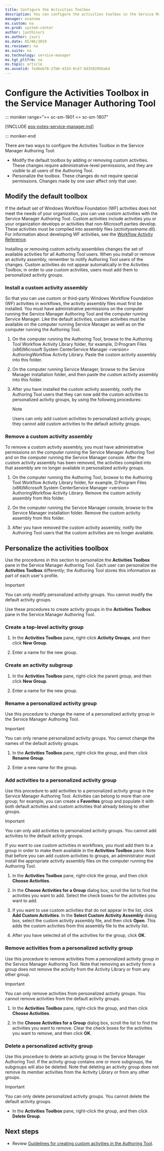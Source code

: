 ```yaml
---
title: Configure the Activities Toolbox
description: You can configure the activities toolbox in the Service Manager Authoring Tool to add or remove custom activities and to personalize it.
manager: evansma
ms.custom: na
ms.prod: system-center
author: jyothisuri
ms.author: jsuri
ms.date: 05/06/2019
ms.reviewer: na
ms.suite: na
ms.technology: service-manager
ms.tgt_pltfrm: na
ms.topic: article
ms.assetid: fed6eb78-2fb6-432d-9c47-8d3502956ab4
---
```


# Configure the Activities Toolbox in the Service Manager Authoring Tool

::: moniker range=">= sc-sm-1801 <= sc-sm-1807"

[!INCLUDE [eos-notes-service-manager.md](../includes/eos-notes-service-manager.md)]

::: moniker-end

There are two ways to configure the Activities Toolbox in the Service Manager Authoring Tool:

- Modify the default toolbox by adding or removing custom activities. These changes require administrative-level permissions, and they are visible to all users of the Authoring Tool.
- Personalize the toolbox. These changes do not require special permissions. Changes made by one user affect only that user.

## Modify the default toolbox

If the default set of Windows Workflow Foundation (WF) activities does not meet the needs of your organization, you can use custom activities with the Service Manager Authoring Tool. Custom activities include activities you or your organization develops or activities that non-Microsoft parties develop. These activities must be compiled into assembly files (*activitysetname*.dll). For information about developing WF activities, see the [Workflow Activity Reference](/previous-versions/system-center/system-center-2012-R2/hh495535(v=sc.12)).

Installing or removing custom activity assemblies changes the set of available activities for all Authoring Tool users. When you install or remove an activity assembly, remember to notify Authoring Tool users of the changes. Custom activities do not appear automatically in the Activities Toolbox; in order to use custom activities, users must add them to personalized activity groups.

### Install a custom activity assembly

So that you can use custom or third-party Windows Workflow Foundation (WF)  activities in workflows, the activity assembly files must first be installed. You must have administrative permissions on the computer running the Service Manager Authoring Tool and the computer running Service Manager. Like the default activities, custom activities must be available on the computer running Service Manager as well as on the computer running the Authoring Tool.

1. On the computer running the Authoring Tool, browse to the Authoring Tool Workflow Activity Library folder, for example, D:Program Files (x86)Microsoft System CenterService Manager \<version\> AuthoringWorkflow Activity Library. Paste the custom activity assembly into this folder.

2. On the computer running Service Manager, browse to the Service Manager installation folder, and then paste the custom activity assembly into this folder.

3. After you have installed the custom activity assembly, notify the Authoring Tool users that they can now add the custom activities to personalized activity groups, by using the following procedures:

    > [!NOTE]
    > Users can only add custom activities to personalized activity groups; they cannot add custom activities to the default activity groups.

### Remove a custom activity assembly

To remove a custom activity assembly, you must have administrative permissions on the computer running the Service Manager Authoring Tool and on the computer running the Service Manager console. After the custom activity assembly has been removed, the activities compiled into that assembly are no longer available in personalized activity groups.

1. On the computer running the Authoring Tool, browse to the Authoring Tool Workflow Activity Library folder, for example, D:Program Files (x86)Microsoft System CenterService Manager \<version\> AuthoringWorkflow Activity Library. Remove the custom activity assembly from this folder.

2. On the computer running the Service Manager console, browse to the Service Manager installation folder. Remove the custom activity assembly from this folder.

3. After you have removed the custom activity assembly, notify the Authoring Tool users that the custom activities are no longer available.

## Personalize the activities toolbox

Use the procedures in this section to personalize the **Activities Toolbox** pane in the Service Manager Authoring Tool. Each user can personalize the **Activities Toolbox** differently; the Authoring Tool stores this information as part of each user's profile.

> [!IMPORTANT]
> You can only modify personalized activity groups. You cannot modify the default activity groups.

Use these procedures to create activity groups in the **Activities Toolbox** pane in the Service Manager Authoring Tool.

### Create a top-level activity group

1. In the **Activities Toolbox** pane, right-click **Activity Groups**, and then click **New Group**.

2. Enter a name for the new group.

### Create an activity subgroup

1. In the **Activities Toolbox** pane, right-click the parent group, and then click **New Group**.

2. Enter a name for the new group.

### Rename a personalized activity group

Use this procedure to change the name of a personalized activity group in the Service Manager Authoring Tool.

> [!IMPORTANT]
> You can only rename personalized activity groups. You cannot change the names of the default activity groups.

1. In the **Activities Toolbox** pane, right-click the group, and then click **Rename Group**.

2. Enter a new name for the group.

### Add activities to a personalized activity group

Use this procedure to add activities to a personalized activity group in the Service Manager Authoring Tool. Activities can belong to more than one group; for example, you can create a **Favorites** group and populate it with both default activities and custom activities that already belong to other groups.

> [!IMPORTANT]
> You can only add activities to personalized activity groups. You cannot add activities to the default activity groups.

If you want to use custom activities in workflows, you must add them to a group in order to make them available in the **Activities Toolbox** pane. Note that before you can add custom activities to groups, an administrator must install the appropriate activity assembly files on the computer running the Authoring Tool.

1. In the **Activities Toolbox** pane, right-click the group, and then click **Choose Activities**.

2. In the **Choose Activities for a Group** dialog box, scroll the list to find the activities you want to add. Select the check boxes for the activities you want to add.

3. If you want to use custom activities that do not appear in the list, click **Add Custom Activities**. In the **Select Custom Activity Assembly** dialog box, select the custom activity assembly file, and then click **Open**. This adds the custom activities from this assembly file to the activity list.

4. After you have selected all of the activities for the group, click **OK**.

### Remove activities from a personalized activity group

Use this procedure to remove activities from a personalized activity group in the Service Manager Authoring Tool. Note that removing an activity from a group does not remove the activity from the Activity Library or from any other group.

> [!IMPORTANT]
> You can only remove activities from personalized activity groups. You cannot remove activities from  the default activity groups.

1. In the **Activities Toolbox** pane, right-click the group, and then click **Choose Activities**.

2. In the **Choose Activities for a Group** dialog box, scroll the list to find the activities you want to remove. Clear the check boxes for the activities you want to remove, and then click **OK**.

### Delete a personalized activity group

Use this procedure to delete an activity group in the Service Manager Authoring Tool. If the activity group contains one or more subgroups, the subgroups will also be deleted. Note that deleting an activity group does not remove its member activities from the Activity Library or from any other groups.

> [!IMPORTANT]
> You can only delete personalized activity groups. You cannot delete the default activity groups.

- In the **Activities Toolbox** pane, right-click the group, and then click **Delete Group**.


## Next steps

- Review [Guidelines for creating custom activities in the Authoring Tool](create-custom-activities.md).